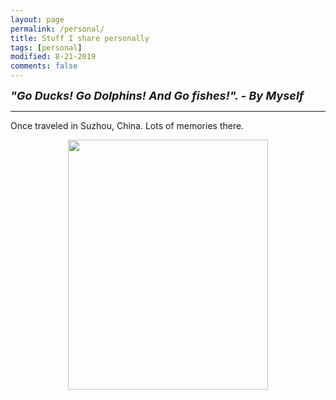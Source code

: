```yaml
---
layout: page
permalink: /personal/
title: Stuff I share personally
tags: [personal]
modified: 8-21-2019
comments: false
---
```


<strong><i><font size = "+1">"Go Ducks! Go Dolphins! And Go fishes!".  - By Myself</font></i></strong>

----

Once traveled in Suzhou, China. Lots of memories there.

<p align="center">
<img src="{{site.baseurl}}/images/cathouse.jpg" width="320" height="400"/>
</p>